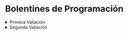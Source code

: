 # Bolentines de Programación
<details>
<summary>Primera Valiación</summary>
<p><a href="https://github.com/AlejandroP11/BolentinesPRO/tree/master/src/PrimeraValiacion/Boletin2">Boletin 2</a><p>
<p><a href="https://github.com/AlejandroP11/BolentinesPRO/tree/master/src/PrimeraValiacion/Boletin3">Boletin 3</a><p>
<p><a href="https://github.com/AlejandroP11/BolentinesPRO/tree/master/src/PrimeraValiacion/Boletin4">Boletin 4</a><p>
<p><a href="https://github.com/AlejandroP11/BolentinesPRO/tree/master/src/PrimeraValiacion/Boletin5">Boletin 5</a><p>
<p><a href="https://github.com/AlejandroP11/BolentinesPRO/tree/master/src/PrimeraValiacion/Boletin6">Boletin 6</a><p>
<p><a href="https://github.com/AlejandroP11/BolentinesPRO/tree/master/src/PrimeraValiacion/Boletin7">Boletin 7</a><p>
<p><a href="https://github.com/AlejandroP11/BolentinesPRO/tree/master/src/PrimeraValiacion/Boletin8">Boletin 8</a><p>
<p><a href="https://github.com/AlejandroP11/BolentinesPRO/tree/master/src/PrimeraValiacion/Boletin9">Boletin 9</a><p>
<p><a href="https://github.com/AlejandroP11/BolentinesPRO/tree/master/src/PrimeraValiacion/Boletin11">Boletin 11</a><p>
<p><a href="https://github.com/AlejandroP11/BolentinesPRO/tree/master/src/PrimeraValiacion/Boletin12">Boletin 12</a><p>
<p><a href="https://github.com/AlejandroP11/BolentinesPRO/tree/master/src/PrimeraValiacion/Boletin14">Boletin 14</a><p>
<p><a href="https://github.com/AlejandroP11/BolentinesPRO/tree/master/src/PrimeraValiacion/Boletin15">Boletin 15</a><p>
<p><a href="https://github.com/AlejandroP11/BolentinesPRO/tree/master/src/PrimeraValiacion/Boletin17">Boletin 17</a><p>
</details>
<details>
<summary>Segunda Valiación</summary>
<p><a href="https://github.com/AlejandroP11/BolentinesPRO/tree/master/src/PrimeraValiacion/Boletin18">Boletin 18</a><p>
<p><a href="https://github.com/AlejandroP11/BolentinesPRO/tree/master/src/PrimeraValiacion/Boletin19">Boletin 19</a><p>
<p><a href="https://github.com/AlejandroP11/BolentinesPRO/tree/master/src/PrimeraValiacion/Boletin20">Boletin 20</a><p>
<p><a href="https://github.com/AlejandroP11/BolentinesPRO/tree/master/src/PrimeraValiacion/Boletin21">Boletin 21</a><p>
<p><a href="https://github.com/AlejandroP11/BolentinesPRO/tree/master/src/PrimeraValiacion/Boletin22">Boletin 22</a><p>
<p><a href="https://github.com/AlejandroP11/BolentinesPRO/tree/master/src/PrimeraValiacion/Boletin23">Boletin 23</a><p>
<p><a href="https://github.com/AlejandroP11/BolentinesPRO/tree/master/src/PrimeraValiacion/Boletin24">Boletin 24</a><p>
</details>
